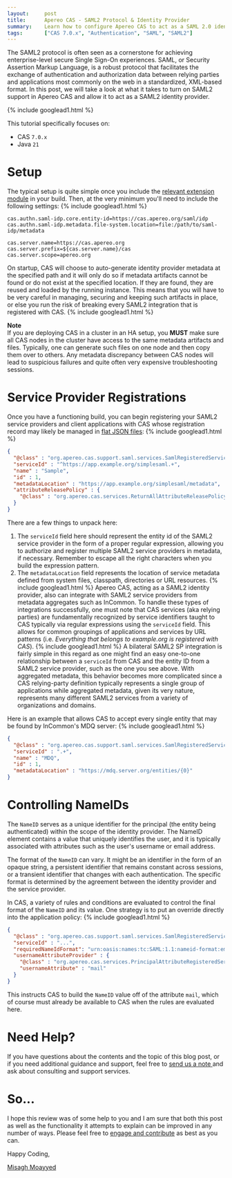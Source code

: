 ```yaml
---
layout:     post
title:      Apereo CAS - SAML2 Protocol & Identity Provider
summary:    Learn how to configure Apereo CAS to act as a SAML 2.0 identity provider.
tags:       ["CAS 7.0.x", "Authentication", "SAML", "SAML2"]
---
```


The SAML2 protocol is often seen as a cornerstone for achieving enterprise-level secure Single Sign-On experiences. SAML, or Security Assertion Markup Language, is a robust protocol that facilitates the exchange of authentication and authorization data between relying parties and applications most commonly on the web in a standardized, XML-based format. In this post, we will take a look at what it takes to turn on SAML2 support in Apereo CAS and allow it to act as a SAML2 identity provider. 

{% include googlead1.html  %}

This tutorial specifically focuses on:

- CAS `7.0.x`
- Java `21`

# Setup

The typical setup is quite simple once you include the [relevant extension module](https://apereo.github.io/cas/7.0.x/authentication/Configuring-SAML2-Authentication.html) in your build. Then, at the very minimum you'll need to include the following settings:
{% include googlead1.html  %}
```properties
cas.authn.saml-idp.core.entity-id=https://cas.apereo.org/saml/idp
cas.authn.saml-idp.metadata.file-system.location=file:/path/to/saml-idp/metadata

cas.server.name=https://cas.apereo.org
cas.server.prefix=${cas.server.name}/cas
cas.server.scope=apereo.org
```

On startup, CAS will choose to auto-generate identity provider metadata at the specified path and it will only do so if metadata artifacts cannot be found or do not exist at the specified location. If they are found, they are reused and loaded by the running instance. This means that you will have to be very careful in managing, securing and keeping such artifacts in place, or else you run the risk of breaking every SAML2 integration that is registered with CAS.
{% include googlead1.html  %}
<div class="alert alert-info">
  <strong>Note</strong><br/>If you are deploying CAS in a cluster in an HA setup, you <strong>MUST</strong> make sure all CAS nodes in the cluster have access to the same metadata artifacts and files. Typically, one can generate such files on one node and then copy them over to others. Any metadata discrepancy between CAS nodes will lead to suspicious failures and quite often very expensive troubleshooting sessions.
</div>

# Service Provider Registrations

Once you have a functioning build, you can begin registering your SAML2 service providers and client applications with CAS whose registration record may likely be managed in [flat JSON files](https://apereo.github.io/cas/7.0.x/services/JSON-Service-Management.html):
{% include googlead1.html  %}
```json
{
  "@class" : "org.apereo.cas.support.saml.services.SamlRegisteredService",
  "serviceId" : "^https://app.example.org/simplesaml.+",
  "name" : "Sample",
  "id" : 1,
  "metadataLocation" : "https://app.example.org/simplesaml/metadata",
  "attributeReleasePolicy" : {
    "@class" : "org.apereo.cas.services.ReturnAllAttributeReleasePolicy"
  }
}
```

There are a few things to unpack here:

1. The `serviceId` field here should represent the entity id of the SAML2 service provider in the form of a proper regular expression, allowing you to authorize and register multiple SAML2 service providers in metadata, if necessary. Remember to escape all the right characters when you build the expression pattern.
2. The `metadataLocation` field represents the location of service metadata defined from system files, classpath, directories or URL resources.
{% include googlead1.html  %}
Apereo CAS, acting as a SAML2 identity provider, also can integrate with SAML2 service providers from metadata aggregates such as InCommon. To handle these types of integrations successfully, one must note that CAS services (aka relying parties) are fundamentally recognized by service identifiers taught to CAS typically via regular expressions using the `serviceId` field. This allows for common groupings of applications and services by URL patterns (i.e. *Everything that belongs to example.org is registered with CAS*). 
{% include googlead1.html  %}
A bilateral SAML2 SP integration is fairly simple in this regard as one might find an easy one-to-one relationship between a `serviceId` from CAS and the entity ID from a SAML2 service provider, such as the one you see above. With aggregated metadata, this behavior becomes more complicated since a CAS relying-party definition typically represents a single group of applications while aggregated metadata, given its very nature, represents many different SAML2 services from a variety of organizations and domains.

Here is an example that allows CAS to accept every single entity that may be found by InCommon's MDQ server:
{% include googlead1.html  %}
```json
{
  "@class" : "org.apereo.cas.support.saml.services.SamlRegisteredService",
  "serviceId" : ".+",
  "name" : "MDQ",
  "id" : 1,
  "metadataLocation" : "https://mdq.server.org/entities/{0}"
}
```

# Controlling NameIDs

The `NameID` serves as a unique identifier for the principal (the entity being authenticated) within the scope of the identity provider. The NameID element contains a value that uniquely identifies the user, and it is typically associated with attributes such as the user's username or email address.

The format of the `NameID` can vary. It might be an identifier in the form of an opaque string, a persistent identifier that remains constant across sessions, or a transient identifier that changes with each authentication. The specific format is determined by the agreement between the identity provider and the service provider.

In CAS, a variety of rules and conditions are evaluated to control the final format of the `NameID` and its value. One strategy is to put an override directly into the application policy: 
{% include googlead1.html  %}
```json
{
  "@class" : "org.apereo.cas.support.saml.services.SamlRegisteredService",
  "serviceId" : "...",
  "requiredNameIdFormat": "urn:oasis:names:tc:SAML:1.1:nameid-format:emailAddress",
  "usernameAttributeProvider" : {
    "@class" : "org.apereo.cas.services.PrincipalAttributeRegisteredServiceUsernameProvider",
    "usernameAttribute" : "mail"
  }
}
```

This instructs CAS to build the `NameID` value off of the attribute `mail`, which of course must already be available to CAS when the rules are evaluated here.

# Need Help?

If you have questions about the contents and the topic of this blog post, or if you need additional guidance and support, feel free to [send us a note ](/#contact-section-header) and ask about consulting and support services.

# So...

I hope this review was of some help to you and I am sure that both this post as well as the functionality it attempts to explain can be improved in any number of ways. Please feel free to [engage and contribute][contribguide] as best as you can.

Happy Coding,

[Misagh Moayyed](https://fawnoos.com)

[contribguide]: https://apereo.github.io/cas/developer/Contributor-Guidelines.html
